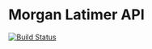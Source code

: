 # Morgan Latimer API

[![Build Status](http://www.morganlatimer.com:8899/buildStatus/icon?job=morganlatimerapi%2Fmaster)](http://www.morganlatimer.com:8899/job/morganlatimerapi/job/master/)
